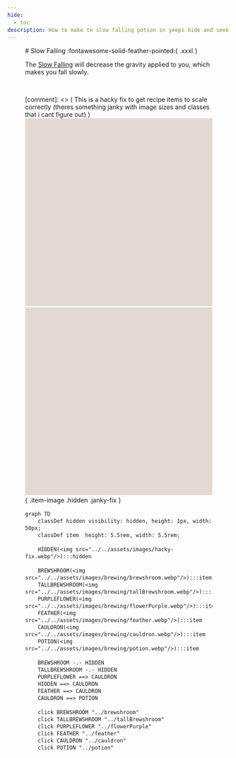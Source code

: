 ```yaml
---
hide:
  - toc
description: How to make te slow falling potion in yeeps hide and seek
---
```

<figure markdown="1">
# Slow Falling
:fontawesome-solid-feather-pointed:{ .xxxl }

The [Slow Falling](../brewing/slowFall.md) will decrease the gravity applied to you, which makes you fall slowly.

<br />

[comment]: <> ( This is a hacky fix to get recipe items to scale correctly (theres something janky with image sizes and classes that i cant figure out) )
<img src="../../assets/images/hacky-fix.webp" class="item-image hidden janky-fix">
![hacky_fix](../assets/images/hacky-fix.webp){ .item-image .hidden .janky-fix }
```mermaid
graph TD
    classDef hidden visibility: hidden, height: 1px, width: 50px;
    classDef item  height: 5.5rem, width: 5.5rem;

    HIDDEN(<img src="../../assets/images/hacky-fix.webp"/>):::hidden

    BREWSHROOM(<img src="../../assets/images/brewing/brewshroom.webp"/>):::item
    TALLBREWSHROOM(<img src="../../assets/images/brewing/tallBrewshroom.webp"/>):::item
    PURPLEFLOWER(<img src="../../assets/images/brewing/flowerPurple.webp"/>):::item
    FEATHER(<img src="../../assets/images/brewing/feather.webp"/>):::item
    CAULDRON(<img src="../../assets/images/brewing/cauldron.webp"/>):::item
    POTION(<img src="../../assets/images/brewing/potion.webp"/>):::item

    BREWSHROOM -.- HIDDEN
    TALLBREWSHROOM -.- HIDDEN
    PURPLEFLOWER ==> CAULDRON
    HIDDEN ==> CAULDRON
    FEATHER ==> CAULDRON
    CAULDRON ==> POTION

    click BREWSHROOM "../brewshroom"
    click TALLBREWSHROOM "../tallBrewshroom"
    click PURPLEFLOWER "../flowerPurple"
    click FEATHER "../feather"
    click CAULDRON "../cauldron"
    click POTION "../potion"
```
</figure>